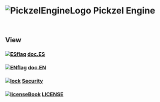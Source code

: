 # ![PickzelEngineLogo](https://i.imgur.com/cDEs2UC.png) Pickzel Engine

<br>

## View
###  [![ESflag](https://i.imgur.com/8r1OfpD.png)](README-ES.md)  [**doc.ES**](README-ES.md) 
###  [![ENflag](https://i.imgur.com/qTIPZ8c.png)](README-EN.md)  [**doc.EN**](README-EN.md)
###  [![lock](https://i.imgur.com/MYg4PFL.png)](SECURITY.md)  [**Security**](SECURITY.md)
###  [![licenseBook](https://i.imgur.com/fu8xXZa.png)](LICENSE)  [**LICENSE**](LICENSE)
